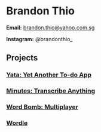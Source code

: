 <head>
    <title>Brandon Thio</title>
</head>

# Brandon Thio

**Email:** [brandon.thio@yahoo.com.sg](mailto:brandon.thio@yahoo.com.sg)  

**Instagram:** @brandonthio_

## Projects

### [Yata: Yet Another To-do App](https://beetee17.github.io/yata)

### [Minutes: Transcribe Anything](https://testflight.apple.com/join/5z25NHwR)

### [Word Bomb: Multiplayer](https://apps.apple.com/us/app/word-bomb-multiplayer/id1577748567)

### [Wordle](https://apps.apple.com/us/app/wordsmith-guess-the-word/id1608476770)


